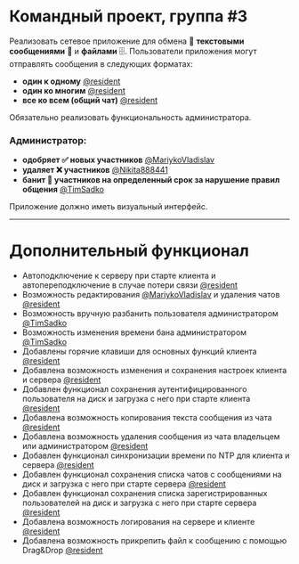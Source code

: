# Командный проект, группа #3

Реализовать сетевое приложение для обмена 🔄 **текстовыми сообщениями** 💬 и **файлами** 🗄️.
Пользователи приложения могут отправлять сообщения в следующих форматах:
- **один к одному** [@resident](https://github.com/resident)
- **один ко многим** [@resident](https://github.com/resident)
- **все ко всем (общий чат)** [@resident](https://github.com/resident)

Обязательно реализовать функциональность администратора.
### Администратор:
- **одобряет ✅ новых участников** [@MariykoVladislav](https://github.com/MariykoVladislav)
- **удаляет ❌ участников** [@Nikita888441](https://github.com/Nikita888441)
- **банит 🚫 участников на определенный срок за нарушение правил общения** [@TimSadko](https://github.com/TimSadko)

Приложение должно иметь визуальный интерфейс.

---

# Дополнительный функционал

- Автоподключение к серверу при старте клиента и автопереподключение в случае потери связи [@resident](https://github.com/resident)
- Возможность редактирования [@MariykoVladislav](https://github.com/MariykoVladislav) и удаления чатов [@resident](https://github.com/resident)
- Возможность вручную разбанить пользователя администратором [@TimSadko](https://github.com/TimSadko)
- Возможность изменения времени бана администратором [@TimSadko](https://github.com/TimSadko)
- Добавлены горячие клавиши для основных функций клиента [@resident](https://github.com/resident)
- Добавлена возможность изменения и сохранения настроек клиента и сервера [@resident](https://github.com/resident)
- Добавлен функционал сохранения аутентифицированного пользователя на диск и загрузка с него при старте клиента [@resident](https://github.com/resident)
- Добавлена возможность копирования текста сообщения из чата [@resident](https://github.com/resident)
- Добавлена возможность удаления сообщения из чата владельцем или администратором [@resident](https://github.com/resident)
- Добавлен функционал синхронизации времени по NTP для клиента и сервера [@resident](https://github.com/resident)
- Добавлен функционал сохранения списка чатов с сообщениями на диск и загрузка с него при старте сервера [@resident](https://github.com/resident)
- Добавлен функционал сохранения списка зарегистрированных пользователей на диск и загрузка с него при старте сервера [@resident](https://github.com/resident)
- Добавлена возможность логирования на сервере и клиенте [@resident](https://github.com/resident)
- Добавлена возможность прикрепить файл к сообщению с помощью Drag&Drop [@resident](https://github.com/resident)
